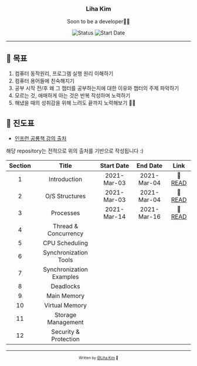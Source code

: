 <div align="center">

<h3>Liha Kim</h3>
<p>Soon to be a developer🙏🏼</p>

![Status](https://img.shields.io/badge/Learn%20Everyday-blue.svg)
![Start Date](https://img.shields.io/badge/Start%20Date-2021--03--01-23d16b.svg)

</div>

---

## 🎯 목표

1. 컴퓨터 동작원리, 프로그램 실행 원리 이해하기
2. 컴퓨터 용어들에 친숙해지기
3. 공부 시작 전/후 왜 그 챕터를 공부하는지에 대한 이유와 챕터의 주제 파악하기
4. 모르는 것, 애매하게 아는 것은 반복 작성하며 노력하기
5. 해냈을 때의 성취감을 위해 느려도 끝까지 노력해보기 🙏🏼

## 📝 진도표

- [인프런 공룡책 강의 출처](https://www.inflearn.com/course/%EC%9A%B4%EC%98%81%EC%B2%B4%EC%A0%9C-%EA%B3%B5%EB%A3%A1%EC%B1%85-%EC%A0%84%EA%B3%B5%EA%B0%95%EC%9D%98)

해당 repository는 전적으로 위의 출처를 기반으로 작성됩니다 :)

| Section |          Title           | Start Date  |  End Date   |              Link               |
| :-----: | :----------------------: | :---------: | :---------: | :-----------------------------: |
|    1    |       Introduction       | 2021-Mar-03 | 2021-Mar-04 | 📝 [READ](/chapter01/README.md) |
|    2    |      O/S Structures      | 2021-Mar-03 | 2021-Mar-04 | 📝 [READ](/chapter02/README.md) |
|    3    |        Processes         | 2021-Mar-14 | 2021-Mar-16 | 📝 [READ](/chapter03/README.md) |
|    4    |   Thread & Concurrency   |             |             |                                 |
|    5    |      CPU Scheduling      |             |             |                                 |
|    6    |  Synchronization Tools   |             |             |                                 |
|    7    | Synchronization Examples |             |             |                                 |
|    8    |        Deadlocks         |             |             |                                 |
|    9    |       Main Memory        |             |             |                                 |
|   10    |      Virtual Memory      |             |             |                                 |
|   11    |    Storage Management    |             |             |                                 |
|   12    |  Security & Protection   |             |             |                                 |

---

<div align="center">
<sub><sup>Written by <a href="https://github.com/bravacoreana">@Liha Kim</a> 🍑</sup></sub><br/>
<div>
